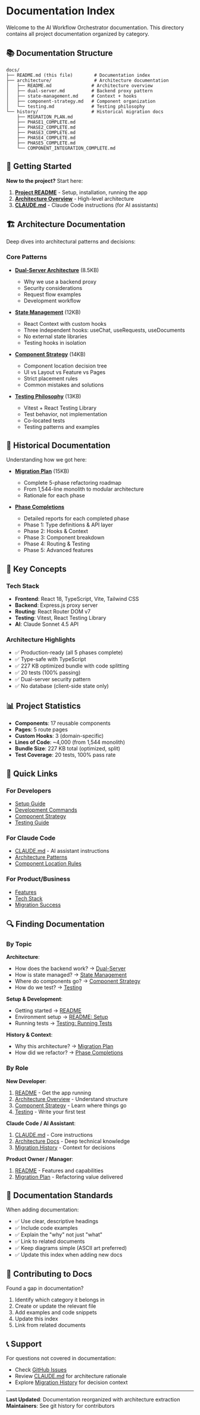 # Documentation Index

Welcome to the AI Workflow Orchestrator documentation. This directory contains all project documentation organized by category.

## 📚 Documentation Structure

```
docs/
├── README.md (this file)        # Documentation index
├── architecture/                # Architecture documentation
│   ├── README.md               # Architecture overview
│   ├── dual-server.md          # Backend proxy pattern
│   ├── state-management.md     # Context + hooks
│   ├── component-strategy.md   # Component organization
│   └── testing.md              # Testing philosophy
└── history/                    # Historical migration docs
    ├── MIGRATION_PLAN.md
    ├── PHASE1_COMPLETE.md
    ├── PHASE2_COMPLETE.md
    ├── PHASE3_COMPLETE.md
    ├── PHASE4_COMPLETE.md
    ├── PHASE5_COMPLETE.md
    └── COMPONENT_INTEGRATION_COMPLETE.md
```

## 🚀 Getting Started

**New to the project?** Start here:

1. **[Project README](../README.md)** - Setup, installation, running the app
2. **[Architecture Overview](architecture/README.md)** - High-level architecture
3. **[CLAUDE.md](../CLAUDE.md)** - Claude Code instructions (for AI assistants)

## 🏗️ Architecture Documentation

Deep dives into architectural patterns and decisions:

### Core Patterns
- **[Dual-Server Architecture](architecture/dual-server.md)** (8.5KB)
  - Why we use a backend proxy
  - Security considerations
  - Request flow examples
  - Development workflow

- **[State Management](architecture/state-management.md)** (12KB)
  - React Context with custom hooks
  - Three independent hooks: useChat, useRequests, useDocuments
  - No external state libraries
  - Testing hooks in isolation

- **[Component Strategy](architecture/component-strategy.md)** (14KB)
  - Component location decision tree
  - UI vs Layout vs Feature vs Pages
  - Strict placement rules
  - Common mistakes and solutions

- **[Testing Philosophy](architecture/testing.md)** (13KB)
  - Vitest + React Testing Library
  - Test behavior, not implementation
  - Co-located tests
  - Testing patterns and examples

## 📖 Historical Documentation

Understanding how we got here:

- **[Migration Plan](history/MIGRATION_PLAN.md)** (15KB)
  - Complete 5-phase refactoring roadmap
  - From 1,544-line monolith to modular architecture
  - Rationale for each phase

- **[Phase Completions](history/)**
  - Detailed reports for each completed phase
  - Phase 1: Type definitions & API layer
  - Phase 2: Hooks & Context
  - Phase 3: Component breakdown
  - Phase 4: Routing & Testing
  - Phase 5: Advanced features

## 🔑 Key Concepts

### Tech Stack
- **Frontend**: React 18, TypeScript, Vite, Tailwind CSS
- **Backend**: Express.js proxy server
- **Routing**: React Router DOM v7
- **Testing**: Vitest, React Testing Library
- **AI**: Claude Sonnet 4.5 API

### Architecture Highlights
- ✅ Production-ready (all 5 phases complete)
- ✅ Type-safe with TypeScript
- ✅ 227 KB optimized bundle with code splitting
- ✅ 20 tests (100% passing)
- ✅ Dual-server security pattern
- ✅ No database (client-side state only)

## 📊 Project Statistics

- **Components**: 17 reusable components
- **Pages**: 5 route pages
- **Custom Hooks**: 3 (domain-specific)
- **Lines of Code**: ~4,000 (from 1,544 monolith)
- **Bundle Size**: 227 KB total (optimized, split)
- **Test Coverage**: 20 tests, 100% pass rate

## 🎯 Quick Links

### For Developers
- [Setup Guide](../README.md#setup)
- [Development Commands](../README.md#running-the-application)
- [Component Strategy](architecture/component-strategy.md)
- [Testing Guide](architecture/testing.md)

### For Claude Code
- [CLAUDE.md](../CLAUDE.md) - AI assistant instructions
- [Architecture Patterns](../CLAUDE.md#critical-architecture-patterns)
- [Component Location Rules](architecture/component-strategy.md#decision-tree)

### For Product/Business
- [Features](../README.md#features)
- [Tech Stack](../README.md#tech-stack)
- [Migration Success](history/MIGRATION_PLAN.md)

## 🔍 Finding Documentation

### By Topic

**Architecture**:
- How does the backend work? → [Dual-Server](architecture/dual-server.md)
- How is state managed? → [State Management](architecture/state-management.md)
- Where do components go? → [Component Strategy](architecture/component-strategy.md)
- How do we test? → [Testing](architecture/testing.md)

**Setup & Development**:
- Getting started → [README](../README.md)
- Environment setup → [README: Setup](../README.md#setup)
- Running tests → [Testing: Running Tests](architecture/testing.md#running-tests)

**History & Context**:
- Why this architecture? → [Migration Plan](history/MIGRATION_PLAN.md)
- How did we refactor? → [Phase Completions](history/)

### By Role

**New Developer**:
1. [README](../README.md) - Get the app running
2. [Architecture Overview](architecture/README.md) - Understand structure
3. [Component Strategy](architecture/component-strategy.md) - Learn where things go
4. [Testing](architecture/testing.md) - Write your first test

**Claude Code / AI Assistant**:
1. [CLAUDE.md](../CLAUDE.md) - Core instructions
2. [Architecture Docs](architecture/) - Deep technical knowledge
3. [Migration History](history/) - Context for decisions

**Product Owner / Manager**:
1. [README](../README.md) - Features and capabilities
2. [Migration Plan](history/MIGRATION_PLAN.md) - Refactoring value delivered

## 📝 Documentation Standards

When adding documentation:
- ✅ Use clear, descriptive headings
- ✅ Include code examples
- ✅ Explain the "why" not just "what"
- ✅ Link to related documents
- ✅ Keep diagrams simple (ASCII art preferred)
- ✅ Update this index when adding new docs

## 🤝 Contributing to Docs

Found a gap in documentation?

1. Identify which category it belongs in
2. Create or update the relevant file
3. Add examples and code snippets
4. Update this index
5. Link from related documents

## 📞 Support

For questions not covered in documentation:
- Check [GitHub Issues](https://github.com/Grieveren/ai-workflow-orchestrator/issues)
- Review [CLAUDE.md](../CLAUDE.md) for architecture rationale
- Explore [Migration History](history/) for decision context

---

**Last Updated**: Documentation reorganized with architecture extraction
**Maintainers**: See git history for contributors
